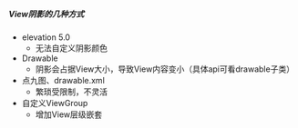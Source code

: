 

##### View阴影的几种方式

- elevation 5.0  
  - 无法自定义阴影颜色
- Drawable
  - 阴影会占据View大小，导致View内容变小（具体api可看drawable子类）
- 点九图、drawable.xml
  - 繁琐受限制，不灵活
- 自定义ViewGroup
  - 增加View层级嵌套

